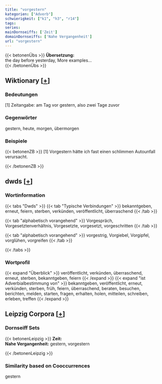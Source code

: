 ```yaml
---
title: "vorgestern"
kategorien: ["Adverb"]
schwierigkeit: ["k1", "h3", "r14"]
tags:
series:
mainDornseiffs: ['Zeit']
domainDornseiffs: ['Nahe Vergangenheit']
url: "vorgestern"
---
```


{{< betonenÜbs >}}
**Übersetzung:**  
the day before yesterday, More examples...  
{{< /betonenÜbs >}}

## Wiktionary [[+](https://de.wiktionary.org/wiki/vorgestern)]

### Bedeutungen
[1] Zeitangabe: am Tag vor gestern, also zwei Tage zuvor  

### Gegenwörter
gestern, heute, morgen, übermorgen  

### Beispiele
{{< betonenZB >}}
[1] Vorgestern hätte ich fast einen schlimmen Autounfall verursacht.  

{{< /betonenZB >}}


## dwds [[+](https://www.dwds.de/wb/vorgestern)]

### Wortinformation
{{< tabs "Dwds" >}}
{{< tab "Typische Verbindungen" >}}
bekanntgeben, erneut, feiern, sterben, verkünden, veröffentlicht, überraschend
{{< /tab >}}

{{< tab "alphabetisch vorangehend" >}}
Vorgespräch, Vorgesetztenverhältnis, Vorgesetzte, vorgesetzt, vorgeschritten
{{< /tab >}}

{{< tab "alphabetisch vorangehend" >}}
vorgestrig, Vorgiebel, Vorgipfel, vorglühen, vorgreifen
{{< /tab >}}

{{< /tabs >}}

### Wortprofil
{{< expand "Überblick" >}} veröffentlicht, verkünden, überraschend, erneut, sterben, bekanntgeben, feiern {{< /expand >}}
{{< expand "ist Adverbialbestimmung von" >}} bekanntgeben, veröffentlicht, erneut, verkünden, sterben, früh, feiern, überraschend, beraten, besuchen, berichten, melden, starten, fragen, erhalten, holen, mitteilen, schreiben, erleben, treffen {{< /expand >}}

## Leipzig Corpora [[+](https://corpora.uni-leipzig.de/en/res?word=vorgestern&corpusId=deu_newscrawl-public_2018)]

### Dornseiff Sets
{{< betonenLeipzig >}}
**Zeit:**  
**Nahe Vergangenheit:** gestern, vorgestern  

{{< /betonenLeipzig >}}

### Similarity based on Cooccurrences
gestern

